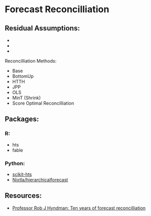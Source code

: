 # Forecast Reconcilliation

Residual Assumptions:
   -
   - 
   -
   -

Reconcilliation Methods:
   - Base
   - BottomUp
   - HTTH
   - JPP
   - OLS
   - MinT (Shrink)
   - Score Optimal Reconcilliation


## Packages:
### R:
  - hts
  - fable

### Python:
  - [scikit-hts](https://github.com/carlomazzaferro/scikit-hts)
  - [Nixtla/hierarchicalforecast](https://github.com/Nixtla/hierarchicalforecast)


## Resources:
- [Professor Rob J Hyndman: Ten years of forecast reconcilliation](https://www.youtube.com/watch?v=5jB09R-sKOc&t=1786s)